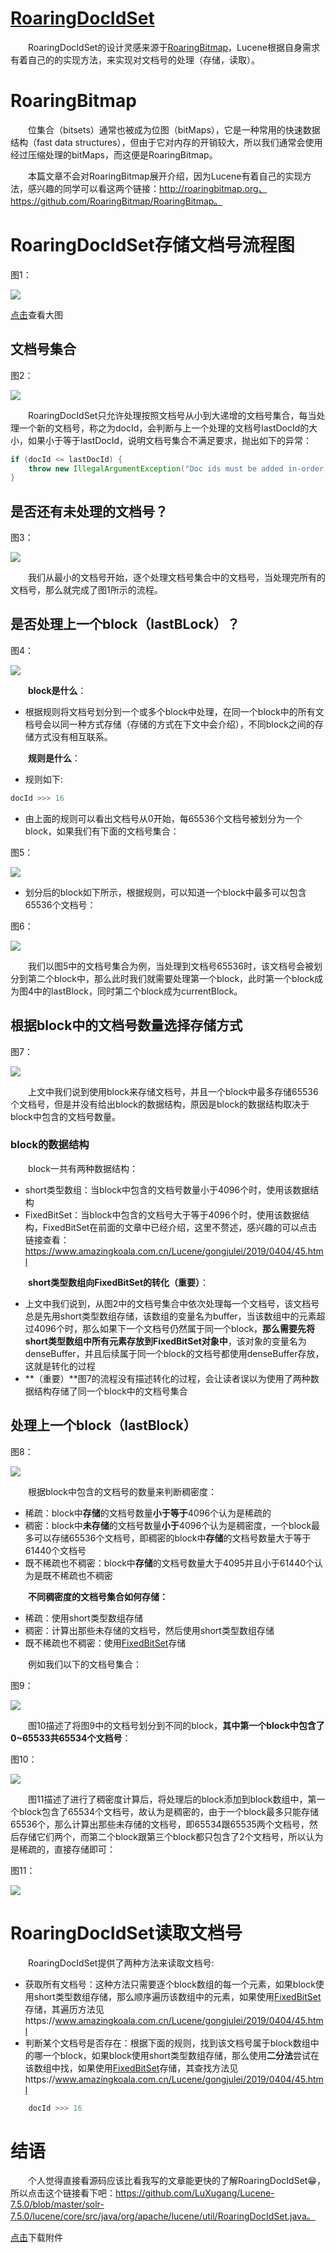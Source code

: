 # [RoaringDocIdSet](https://www.amazingkoala.com.cn/Lucene/gongjulei/)

&emsp;&emsp;RoaringDocIdSet的设计灵感来源于[RoaringBitmap](http://roaringbitmap.org)，Lucene根据自身需求有着自己的的实现方法，来实现对文档号的处理（存储，读取）。

# RoaringBitmap

&emsp;&emsp;位集合（bitsets）通常也被成为位图（bitMaps），它是一种常用的快速数据结构（fast data structures），但由于它对内存的开销较大，所以我们通常会使用经过压缩处理的bitMaps，而这便是RoaringBitmap。

&emsp;&emsp;本篇文章不会对RoaringBitmap展开介绍，因为Lucene有着自己的实现方法，感兴趣的同学可以看这两个链接：http://roaringbitmap.org、https://github.com/RoaringBitmap/RoaringBitmap。

# RoaringDocIdSet存储文档号流程图

图1：

<img src="http://www.amazingkoala.com.cn/uploads/lucene/utils/RoaringDocIdSet/1.png">

[点击](http://www.amazingkoala.com.cn/uploads/lucene/utils/RoaringDocIdSet/roaringdocidset_____.html)查看大图

## 文档号集合

图2：

<img src="http://www.amazingkoala.com.cn/uploads/lucene/utils/RoaringDocIdSet/2.png">

&emsp;&emsp;RoaringDocIdSet只允许处理按照文档号从小到大递增的文档号集合，每当处理一个新的文档号，称之为docId，会判断与上一个处理的文档号lastDocId的大小，如果小于等于lastDocId，说明文档号集合不满足要求，抛出如下的异常：

```java
if (docId <= lastDocId) {
    throw new IllegalArgumentException("Doc ids must be added in-order, got " + docId + " which is <= lastDocID=" + lastDocId);
}
```

## 是否还有未处理的文档号？

图3：

<img src="http://www.amazingkoala.com.cn/uploads/lucene/utils/RoaringDocIdSet/3.png">

&emsp;&emsp;我们从最小的文档号开始，逐个处理文档号集合中的文档号，当处理完所有的文档号，那么就完成了图1所示的流程。

## 是否处理上一个block（lastBLock）？

图4：

<img src="http://www.amazingkoala.com.cn/uploads/lucene/utils/RoaringDocIdSet/4.png">

&emsp;&emsp;**block是什么**：

- 根据规则将文档号划分到一个或多个block中处理，在同一个block中的所有文档号会以同一种方式存储（存储的方式在下文中会介绍），不同block之间的存储方式没有相互联系。

&emsp;&emsp;**规则是什么**：

- 规则如下:

```java
docId >>> 16
```

- 由上面的规则可以看出文档号从0开始，每65536个文档号被划分为一个block，如果我们有下面的文档号集合：

图5：

<img src="http://www.amazingkoala.com.cn/uploads/lucene/utils/RoaringDocIdSet/5.png">

- 划分后的block如下所示，根据规则，可以知道一个block中最多可以包含65536个文档号：

图6：

<img src="http://www.amazingkoala.com.cn/uploads/lucene/utils/RoaringDocIdSet/6.png">

&emsp;&emsp;我们以图5中的文档号集合为例，当处理到文档号65536时，该文档号会被划分到第二个block中，那么此时我们就需要处理第一个block，此时第一个block成为图4中的lastBlock，同时第二个block成为currentBlock。

## 根据block中的文档号数量选择存储方式

图7：

<img src="http://www.amazingkoala.com.cn/uploads/lucene/utils/RoaringDocIdSet/7.png">

&emsp;&emsp;上文中我们说到使用block来存储文档号，并且一个block中最多存储65536个文档号，但是并没有给出block的数据结构，原因是block的数据结构取决于block中包含的文档号数量。

### block的数据结构

&emsp;&emsp;block一共有两种数据结构：

- short类型数组：当block中包含的文档号数量小于4096个时，使用该数据结构
- FixedBitSet：当block中包含的文档号大于等于4096个时，使用该数据结构，FixedBitSet在前面的文章中已经介绍，这里不赘述，感兴趣的可以点击链接查看：https://www.amazingkoala.com.cn/Lucene/gongjulei/2019/0404/45.html

&emsp;&emsp;**short类型数组向FixedBitSet的转化（重要）**：

- 上文中我们说到，从图2中的文档号集合中依次处理每一个文档号，该文档号总是先用short类型数组存储，该数组的变量名为buffer，当该数组中的元素超过4096个时，那么如果下一个文档号仍然属于同一个block，**那么需要先将short类型数组中所有元素存放到FixedBitSet对象中**，该对象的变量名为denseBuffer，并且后续属于同一个block的文档号都使用denseBuffer存放，这就是转化的过程
- **（重要）**图7的流程没有描述转化的过程，会让读者误以为使用了两种数据结构存储了同一个block中的文档号集合

## 处理上一个block（lastBlock）

图8：

<img src="http://www.amazingkoala.com.cn/uploads/lucene/utils/RoaringDocIdSet/8.png">

&emsp;&emsp;根据block中包含的文档号的数量来判断稠密度：

- 稀疏：block中**存储**的文档号数量**小于等于**4096个认为是稀疏的
- 稠密：block中**未存储**的文档号数量**小于**4096个认为是稠密度，一个block最多可以存储65536个文档号，即稠密的block中**存储**的文档号数量大于等于61440个文档号
- 既不稀疏也不稠密：block中**存储**的文档号数量大于4095并且小于61440个认为是既不稀疏也不稠密

&emsp;&emsp;**不同稠密度的文档号集合如何存储：**

- 稀疏：使用short类型数组存储
- 稠密：计算出那些未存储的文档号，然后使用short类型数组存储
- 既不稀疏也不稠密：使用[FixedBitSet](https://www.amazingkoala.com.cn/Lucene/gongjulei/2019/0404/45.html)存储

&emsp;&emsp;例如我们以下的文档号集合：

图9：

<img src="http://www.amazingkoala.com.cn/uploads/lucene/utils/RoaringDocIdSet/9.png">

&emsp;&emsp;图10描述了将图9中的文档号划分到不同的block，**其中第一个block中包含了0~65533共65534个文档号**：

图10：

<img src="http://www.amazingkoala.com.cn/uploads/lucene/utils/RoaringDocIdSet/10.png">

&emsp;&emsp;图11描述了进行了稠密度计算后，将处理后的block添加到block数组中，第一个block包含了65534个文档号，故认为是稠密的，由于一个block最多只能存储65536个，那么计算出那些未存储的文档号，即65534跟65535两个文档号，然后存储它们两个，而第二个block跟第三个block都只包含了2个文档号，所以认为是稀疏的，直接存储即可：

图11：

<img src="http://www.amazingkoala.com.cn/uploads/lucene/utils/RoaringDocIdSet/11.png">

# RoaringDocIdSet读取文档号

&emsp;&emsp;RoaringDocIdSet提供了两种方法来读取文档号:

-	获取所有文档号：这种方法只需要逐个block数组的每一个元素，如果block使用short类型数组存储，那么顺序遍历该数组中的元素，如果使用[FixedBitSet](https://www.amazingkoala.com.cn/Lucene/gongjulei/2019/0404/45.html)存储，其遍历方法见https://www.amazingkoala.com.cn/Lucene/gongjulei/2019/0404/45.html
-	判断某个文档号是否存在：根据下面的规则，找到该文档号属于block数组中的哪一个block，如果block使用short类型数组存储，那么使用**二分法**尝试在该数组中找，如果使用[FixedBitSet](https://www.amazingkoala.com.cn/Lucene/gongjulei/2019/0404/45.html)存储，其查找方法见https://www.amazingkoala.com.cn/Lucene/gongjulei/2019/0404/45.html

```java
    docId >>> 16
```

# 结语

&emsp;&emsp;个人觉得直接看源码应该比看我写的文章能更快的了解RoaringDocIdSet😁，所以点击这个链接看下吧：https://github.com/LuXugang/Lucene-7.5.0/blob/master/solr-7.5.0/lucene/core/src/java/org/apache/lucene/util/RoaringDocIdSet.java。

[点击](http://www.amazingkoala.com.cn/attachment/Lucene/utils/RoaringDocIdSet/RoaringDocIdSet.zip)下载附件